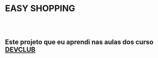 <h1>EASY SHOPPING</h1>
<br>
<br>
<h2>Este projeto que eu aprendi nas aulas dos curso <a href="https://rodolfomori.com.br/devclub">DEVCLUB</a></h2>
